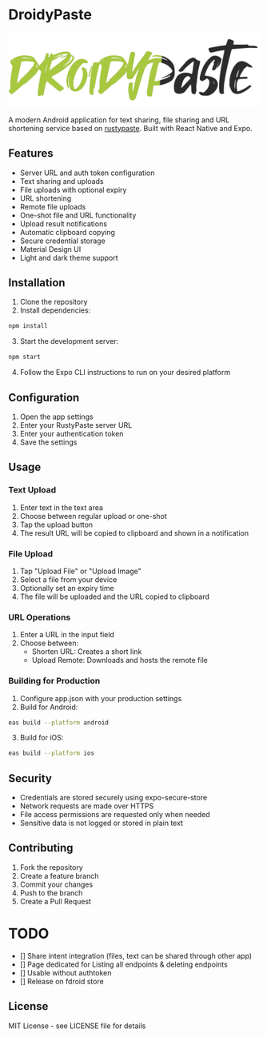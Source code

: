 # DroidyPaste

![splash](/src/assets/images/splash.png)

A modern Android application for text sharing, file sharing and URL shortening service based on [rustypaste](https://github.com/orhun/rustypaste). Built with React Native and Expo.

## Features

- Server URL and auth token configuration
- Text sharing and uploads
- File uploads with optional expiry
- URL shortening
- Remote file uploads
- One-shot file and URL functionality
- Upload result notifications
- Automatic clipboard copying
- Secure credential storage
- Material Design UI
- Light and dark theme support

## Installation

1. Clone the repository
2. Install dependencies:
```bash
npm install
```

3. Start the development server:
```bash
npm start
```

4. Follow the Expo CLI instructions to run on your desired platform

## Configuration

1. Open the app settings
2. Enter your RustyPaste server URL
3. Enter your authentication token
4. Save the settings

## Usage

### Text Upload
1. Enter text in the text area
2. Choose between regular upload or one-shot
3. Tap the upload button
4. The result URL will be copied to clipboard and shown in a notification

### File Upload
1. Tap "Upload File" or "Upload Image"
2. Select a file from your device
3. Optionally set an expiry time
4. The file will be uploaded and the URL copied to clipboard

### URL Operations
1. Enter a URL in the input field
2. Choose between:
   - Shorten URL: Creates a short link
   - Upload Remote: Downloads and hosts the remote file


### Building for Production

1. Configure app.json with your production settings
2. Build for Android:
```bash
eas build --platform android
```

3. Build for iOS:
```bash
eas build --platform ios
```

## Security

- Credentials are stored securely using expo-secure-store
- Network requests are made over HTTPS
- File access permissions are requested only when needed
- Sensitive data is not logged or stored in plain text

## Contributing

1. Fork the repository
2. Create a feature branch
3. Commit your changes
4. Push to the branch
5. Create a Pull Request

# TODO

- [] Share intent integration (files, text can be shared through other app)
- [] Page dedicated for Listing all endpoints & deleting endpoints
- [] Usable without authtoken
- [] Release on fdroid store

## License

MIT License - see LICENSE file for details
